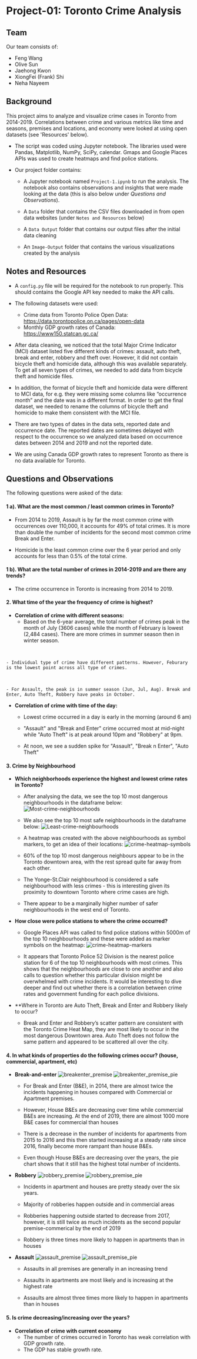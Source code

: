 # Project-01: Toronto Crime Analysis

## Team
Our team consists of:
- Feng Wang
- Olive Sun
- Jaehong Kwon
- XiongFei (Frank) Shi
- Neha Nayeem

## Background

This project aims to analyze and visualize crime cases in Toronto from 2014-2019. Correlations between crime and various metrics like time and seasons, premises and locations, and economy were looked at using open datasets (see 'Resources' below). 

* The script was coded using Jupyter notebook. The libraries used were Pandas, Matplotlib, NumPy, SciPy, calendar. Gmaps and Google Places APIs was used to create heatmaps and find police stations.

* Our project folder contains:

    * A Jupyter notebook named `Project-1.ipynb` to run the analysis. The notebook also contains observations and insights that were made looking at the data (this is also below under *Questions and Observations*).

    * A `Data` folder that contains the CSV files downloaded in from open data websites (under `Notes and Resources` below)

    * A `Data Output` folder that contains our output files after the initial data cleaning

    * An `Image-Output` folder that contains the various visualizations created by the analysis
    
## Notes and Resources

* A `config.py` file will be required for the notebook to run properly. This should contains the Google API key needed to make the API calls. 

* The following datasets were used:
    - Crime data from Toronto Police Open Data: https://data.torontopolice.on.ca/pages/open-data
    - Monthly GDP growth rates of Canada: https://www150.statcan.gc.ca/
    
* After data cleaning, we noticed that the total Major Crime Indicator (MCI) dataset listed five different kinds of crimes: assault, auto theft, break and enter, robbery and theft over. However, it did not contain bicycle theft and homicide data, although this was available separately. To get all seven types of crimes, we needed to add data from bicycle theft and homicide files.  

* In addition, the format of bicycle theft and homicide data were different to MCI data, for e.g. they were missing some columns like “occurrence month” and the date was in a different format. In order to get the final dataset, we needed to rename the columns of bicycle theft and homicide to make them consistent with the MCI file.

* There are two types of dates in the data sets, reported date and occurrence date. The reported dates are sometimes delayed with respect to the occurrence so we analyzed data based on occurrence dates between 2014 and 2019 and not the reported date. 

* We are using Canada GDP growth rates to represent Toronto as there is no data available for Toronto.

## Questions and Observations
The following questions were asked of the data:

#### 1 a). What are the most common / least common crimes in Toronto?
 - From 2014 to 2019, Assault is by far the most common crime with occurrences over 110,000, it accounts for 49% of total crimes. It is more than double the number of incidents for the second most common crime Break and Enter.

 - Homicide is the least common crime over the 6 year period and only accounts for less than 0.5% of the total crime.
 
#### 1 b). What are the total number of crimes in 2014-2019 and are there any trends?
 
 - The crime occurrence in Toronto is increasing from 2014 to 2019.

#### 2. What time of the year the frequency of crime is highest? 
 - **Correlation of crime with different seasons:**
    - Based on the 6-year average, the total number of crimes peak in the month of July (3606 cases) while the month of February is lowest (2,484 cases). There are more crimes in summer season then in winter season.
<br>

    - Individual type of crime have different patterns. However, Feburary is the lowest point across all type of crimes. 
 <br>
 
    - For Assault, the peak is in summer season (Jun, Jul, Aug). Break and Enter, Auto Theft, Robbery have peaks in October.
    
- **Correlation of crime with time of the day:**
    - Lowest crime occurred in a day is early in the morning (around 6 am)

    - "Assault" and "Break and Enter" crime occurred most at mid-night while "Auto Theft" is at peak around 10pm and "Robbery" at 9pm.

    - At noon, we see a sudden spike for "Assault", "Break n Enter", "Auto Theft" 

#### 3. Crime by Neighbourhood
 - **Which neighborhoods experience the highest and lowest crime rates in Toronto?**
    - After analysing the data, we see the top 10 most dangerous neighbourhoods in the dataframe below:
    ![Most-crime-neighbourhoods](Image-Output/Most-crime-neighbourhoods.png)

    - We also see the top 10 most safe neighbourhoods in the dataframe below:
    ![Least-crime-neighbourhoods](Image-Output/Least-crime-neighbourhoods.png)   

    - A heatmap was created with the above neighbourhoods as symbol markers, to get an idea of their locations:
    ![crime-heatmap-symbols](Image-Output/crime-heatmap-symbols.png)
     * 60% of the top 10 most dangerous neighbours appear to be in the Toronto downtown area, with the rest spread quite far away from each other.

     * The Yonge-St.Clair neighbourhood  is considered a safe neighbourhood with less crimes - this is interesting given its proximity to downtown Toronto where crime cases are high.

     * There appear to be a marginally higher number of safer neighbourhoods in the west end of Toronto.
        
- **How close were police stations to where the crime occurred?**
    - Google Places API was called to find police stations within 5000m of the top 10 neighbourhoods and these were added as marker symbols on the heatmap:
     ![crime-heatmap-markers](Image-Output/crime-heatmap-markers.png)   

    - It appears that Toronto Police 52 Division is the nearest police station for 6 of the top 10 neighbourhoods with most crimes. This shows that the neighbourhoods are close to one another and also calls to question whether this particular division might be overwhelmed with crime incidents. It would be interesting to dive deeper and find out whether there is a correlation between crime rates and government funding for each police divisions.

- **Where in Toronto are Auto Theft, Break and Enter and Robbery likely to occur?
  -  Break and Enter and Robbery’s scatter pattern are consistent with the Toronto Crime Heat Map, they are most likely to occur in the most dangerous Downtown area. Auto Theft does not follow the same pattern and appeared to be scattered all over the city.

#### 4. In what kinds of properties do the following crimes occur? (house, commercial, apartment, etc)
- **Break-and-enter**
     ![breakenter_premise](Image-Output/breakenter_premise.png)
     ![breakenter_premise_pie](Image-Output/breakenter_premise_pie.png) 

    - For Break and Enter (B&E), in 2014, there are almost twice the incidents happening in houses compared with Commercial or Apartment premises.
    
    - However, House B&Es are decreasing over time while commercial B&Es are increasing. At the end of 2019, there are almost 1000 more B&E cases for commercial than houses
    
    - There is a decrease in the number of incidents for apartments from 2015 to 2016 and this then started increasing at a steady rate since 2016, finally become more rampant than house B&Es.
    
    - Even though House B&Es are decreasing over the years, the pie chart shows that it still has the highest total number of incidents.


- **Robbery**
     ![robbery_premise](Image-Output/robbery_premise.png)
     ![robbery_premise_pie](Image-Output/robbery_premise_pie.png)  

    - Incidents in apartment and houses are pretty steady over the six years.
    
    - Majority of robberies happen outside and in commercial areas
    
    - Robberies happening outside started to decrease from 2017, however, it is still twice as much incidents as the second popular premise-commerical by the end of 2019
    
    - Robbery is three times more likely to happen in apartments than in houses

- **Assault**
     ![assault_premise](Image-Output/assault_premise.png) ![assault_premise_pie](Image-Output/assault_premise_pie.png)  

    - Assaults in all premises are generally in an increasing trend
    
    - Assaults in apartments are most likely and is increasing at the highest rate
    
    - Assaults are almost three times more likely to happen in apartments than in houses

#### 5. Is crime decreasing/increasing over the years?
- **Correlation of crime with current economy**
    - The number of crimes occurred in Toronto has weak correlation with GDP growth rate.
    - The GDP has stable growth rate.






